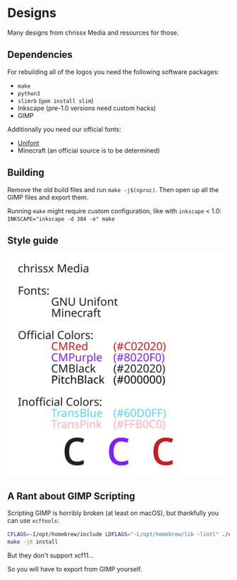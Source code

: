 # Designs

Many designs from chrissx Media and resources for those.

## Dependencies

For rebuilding all of the logos you need the following software packages:

- `make`
- `python3`
- `slimrb` (`gem install slim`)
- Inkscape (pre-1.0 versions need custom hacks)
- GIMP

Additionally you need our official fonts:

- [Unifont](http://www.unifoundry.com/unifont/index.html)
- Minecraft (an official source is to be determined)

## Building

Remove the old build files and run `make -j$(nproc)`. Then open up all the GIMP
files and export them.

Running `make` might require custom configuration, like with `inkscape` < 1.0:
`INKSCAPE="inkscape -d 384 -e" make`

## Style guide

![](cm_style.svg)

## A Rant about GIMP Scripting

Scripting GIMP is horribly broken (at least on macOS), but thankfully you can
use `xcftools`:

```sh
CFLAGS=-I/opt/homebrew/include LDFLAGS="-L/opt/homebrew/lib -lintl" ./configure --prefix=$HOME/.local
make -j8 install
```

But they don't support xcf11…

So you will have to export from GIMP yourself.
